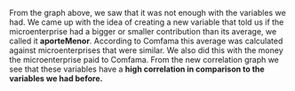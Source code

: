 From the graph above, we saw that it was not enough with the variables we had. We came up with the idea of creating a new variable that told us if the microenterprise had a bigger or smaller contribution than its average, we called it **aporteMenor**. According to Comfama this average was calculated against microenterprises that were similar. We also did this with the money the microenterprise paid to Comfama. From the new correlation graph we see that these variables have a **high correlation in comparison to the variables we had before.**